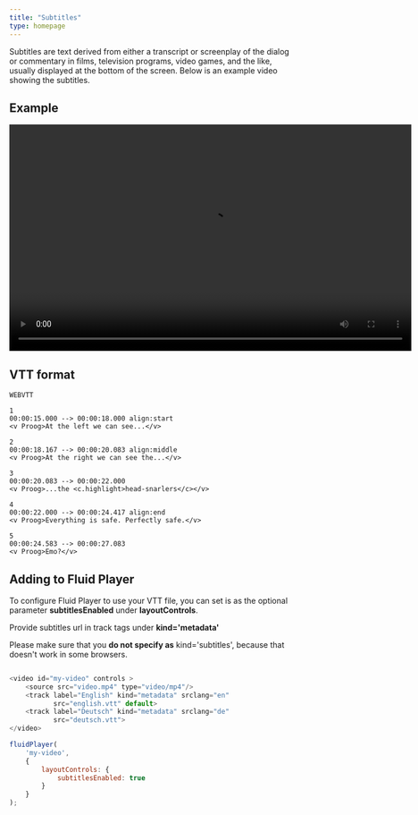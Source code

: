 ```yaml
---
title: "Subtitles"
type: homepage
---
```



Subtitles are text derived from either a transcript or screenplay of the dialog or commentary in films, television programs, video games, and the like, usually displayed at the bottom of the screen. Below is an example video showing the subtitles.
## Example
<video id='subtitles-video' controls style="width:720px;height:405px;">
    <source src="http://commondatastorage.googleapis.com/gtv-videos-bucket/sample/ElephantsDream.mp4" type="video/mp4"/>
    <track label="English" kind="metadata" srclang="en"
           src="subtitles/english.vtt" default>
    <track label="Deutsch" kind="metadata" srclang="de"
           src="subtitles/deutsch.vtt">
</video>

<link rel="stylesheet" href="https://cdn.fluidplayer.com/v2/current/fluidplayer.min.css" type="text/css"/>
<script src="https://cdn.fluidplayer.com/v2/current/fluidplayer.min.js"></script>
<script src='fluid_subtitles.js'></script>

## VTT format
```text
WEBVTT

1
00:00:15.000 --> 00:00:18.000 align:start
<v Proog>At the left we can see...</v>

2
00:00:18.167 --> 00:00:20.083 align:middle
<v Proog>At the right we can see the...</v>

3
00:00:20.083 --> 00:00:22.000
<v Proog>...the <c.highlight>head-snarlers</c></v>

4
00:00:22.000 --> 00:00:24.417 align:end
<v Proog>Everything is safe. Perfectly safe.</v>

5
00:00:24.583 --> 00:00:27.083
<v Proog>Emo?</v>
```

## Adding to Fluid Player
To configure Fluid Player to use your VTT file, you can set is as the optional parameter **subtitlesEnabled** under **layoutControls**.

Provide subtitles url in track tags under **kind='metadata'**

Please make sure that you **do not specify as** kind='subtitles', because that doesn't work in some browsers.
```javascript

<video id="my-video" controls >
    <source src="video.mp4" type="video/mp4"/>
    <track label="English" kind="metadata" srclang="en"
           src="english.vtt" default>
    <track label="Deutsch" kind="metadata" srclang="de"
           src="deutsch.vtt">
</video>

fluidPlayer(
    'my-video',
    {
        layoutControls: {
            subtitlesEnabled: true
        }
    }
);
```